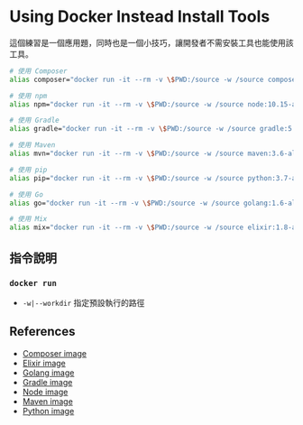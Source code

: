 # Using Docker Instead Install Tools

這個練習是一個應用題，同時也是一個小技巧，讓開發者不需安裝工具也能使用該工具。

```bash
# 使用 Composer
alias composer="docker run -it --rm -v \$PWD:/source -w /source composer:1.8"

# 使用 npm
alias npm="docker run -it --rm -v \$PWD:/source -w /source node:10.15-alpine npm"

# 使用 Gradle
alias gradle="docker run -it --rm -v \$PWD:/source -w /source gradle:5.4-alpine gradle"

# 使用 Maven
alias mvn="docker run -it --rm -v \$PWD:/source -w /source maven:3.6-alpine mvn"

# 使用 pip
alias pip="docker run -it --rm -v \$PWD:/source -w /source python:3.7-alpine pip"

# 使用 Go
alias go="docker run -it --rm -v \$PWD:/source -w /source golang:1.6-alpine go"

# 使用 Mix
alias mix="docker run -it --rm -v \$PWD:/source -w /source elixir:1.8-alpine mix"
```

## 指令說明

### `docker run`

* `-w|--workdir` 指定預設執行的路徑

## References

* [Composer image](https://hub.docker.com/_/composer)
* [Elixir image](https://hub.docker.com/_/elixir)
* [Golang image](https://hub.docker.com/_/golang)
* [Gradle image](https://hub.docker.com/_/gradle)
* [Node image](https://hub.docker.com/_/node)
* [Maven image](https://hub.docker.com/_/maven)
* [Python image](https://hub.docker.com/_/python)
